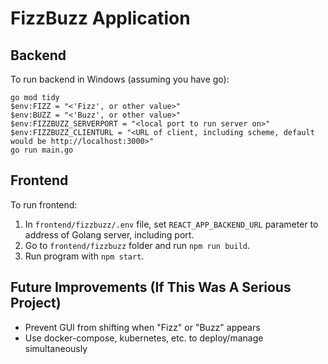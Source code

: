 # FizzBuzz Application

## Backend

To run backend in Windows (assuming you have go):

```
go mod tidy
$env:FIZZ = "<'Fizz', or other value>"
$env:BUZZ = "<'Buzz', or other value>"
$env:FIZZBUZZ_SERVERPORT = "<local port to run server on>"
$env:FIZZBUZZ_CLIENTURL = "<URL of client, including scheme, default would be http://localhost:3000>"
go run main.go
```

## Frontend

To run frontend:

1.  In `frontend/fizzbuzz/.env` file, set `REACT_APP_BACKEND_URL` parameter to address of Golang server, including port.
2.  Go to `frontend/fizzbuzz` folder and run `npm run build`.
3.  Run program with `npm start`.

## Future Improvements (If This Was A Serious Project)

* Prevent GUI from shifting when "Fizz" or "Buzz" appears
* Use docker-compose, kubernetes, etc. to deploy/manage simultaneously
